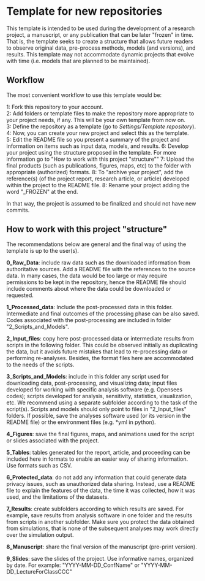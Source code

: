 # Template for new repositories

This template is intended to be used during the development of a research project, a manuscript, or any publication that can be later "frozen" in time.
That is, the template seeks to create a structure that allows future readers to observe original data, pre-process methods, models (and versions), and results.
This template may not accommodate dynamic projects that evolve with time (i.e. models that are planned to be maintained).

## Workflow
The most convenient workflow to use this template would be:

1: Fork this repository to your account. <br>
2: Add folders or template files to make the repository more appropriate to your project needs, if any. This will be your own template from now on.<br>
3: Define the repository as a template (go to *Settings/Template repository*). <br>
4: Now, you can create your new project and select this as the template. <br>
5: Edit the README file so you present a summary of the project and information on items such as input data, models, and results.
6: Develop your project using the structure proposed in the template. For more information go to "How to work with this project "structure""
7: Upload the final products (such as publications, figures, maps, etc) to the folder with appropriate (authorized) formats.
8: To "archive your project", add the reference(s) (of the project report, research article, or article) developed within the project to the README file.
8: Rename your project adding the word "_FROZEN" at the end.

In that way, the project is assumed to be finalized and should not have new commits.

## How to work with this project "structure"

The recommendations below are general and the final way of using the template is up to the user(s).

**0_Raw_Data**: include raw data such as the downloaded information from authoritative sources. Add a README file with the references to the source data. In many cases, the data would be too large or may require permissions to be kept in the repository, hence the README file should include comments about where the data could be downloaded or requested. <br>

**1_Processed_data**: Include the post-processed data in this folder. Intermediate and final outcomes of the processing phase can be also saved. Codes associated with the post-processing are included in folder "2_Scripts_and_Models".<br>

**2_Input_files**: copy here post-processed data or intermediate results from scripts in the following folder. This could be observed initially as duplicating the data, but it avoids future mistakes that lead to re-processing data or performing re-analyses. Besides, the format files here are accommodated to the needs of the scripts. <br>

**3_Scripts_and_Models**: include in this folder any script used for downloading data, post-processing, and visualizing data; input files developed for working with specific analysis software (e.g. Opensees codes); scripts developed for analysis, sensitivity, statistics, visualization, etc. We recommend using a separate subfolder according to the task of the script(s). Scripts and models should only point to files in "2_Input_files" folders. If possible, save the analyses software used (or its version in the README file) or the environment files (e.g. *yml in python). <br>

**4_Figures**: save  the final figures, maps, and animations used for the script or slides associated with the project.<br>

**5_Tables**: tables generated for the report, article, and proceeding can be included here in formats to enable an easier way of sharing information. Use formats such as CSV. <br>

**6_Protected_data**: do not add any information that could generate data privacy issues, such as unauthorized data sharing. Instead, use a README file to explain the features of the data, the time it was collected, how it was used, and the limitations of the datasets. <br>

**7_Results**: create subfolders according to which results are saved. For example, save results from analysis software in one folder and the results from scripts in another subfolder. Make sure you protect the data obtained from simulations, that is none of the subsequent analyses may work directly over the simulation output. <br>

**8_Manuscript**: share the final version of the manuscript (pre-print version). <br>

**9_Slides**: save the slides of the project. Use informative names, organized by date. For example: "YYYY-MM-DD_ConfName" or "YYYY-MM-DD_LectureForClassCCC" <br>


